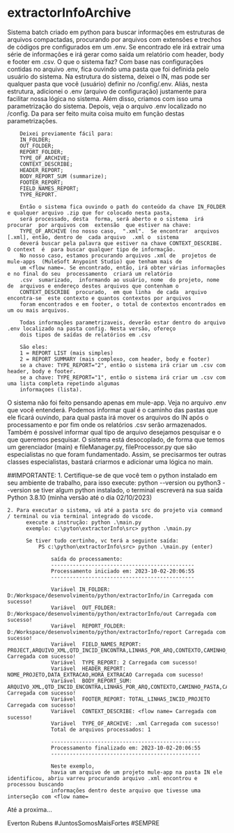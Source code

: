 # extractorInfoArchive
Sistema batch criado em python para buscar informações em estruturas de arquivos compactadas, procurando por arquivos com extensões e trechos de códigos pre configurados em um .env. Se encontrado ele irá extrair uma série de informações e irá gerar como saída um relatório com header, body e footer em .csv.
O que o sistema faz?
  Com base nas configurações contidas no arquivo .env, fica ouvindo uma pasta que foi definida pelo usuário do sistema. Na estrutura do sistema, deixei o IN, mas pode ser qualquer  pasta que você (usuário) definir no /config/.env. Aliás, nesta estrutura, adicionei o .env (arquivo de configuração) justamente 
  para facilitar nossa lógica no sistema. Além disso, criamos com isso uma parametrização do sistema.
        Depois, veja o arquivo .env localizado no /config. Da para ser feito muita coisa muito em função destas parametrizações. 
        
        Deixei previamente fácil para:
        IN_FOLDER;
        OUT_FOLDER; 
        REPORT_FOLDER; 
        TYPE_OF_ARCHIVE;
        CONTEXT_DESCRIBE;
        HEADER_REPORT;
        BODY_REPORT_SUM (summarize);
        FOOTER_REPORT;
        FIELD_NAMES_REPORT;
        TYPE_REPORT.
        
        Então o sistema fica ouvindo o path do conteúdo da chave IN_FOLDER e qualquer arquivo .zip que for colocado nesta pasta, 
        será processado, desta  forma, será aberto e o sistema  irá  procurar  por arquivos com  extensão  que estiver na chave: 
        TYPE_OF_ARCHIVE (no nosso caso,  ".xml".  Se encontrar  arquivos [.xml], então, dentro de  cada arquivo  .xml o  sistema 
        deverá buscar pela palavra que estiver na chave CONTEXT_DESCRIBE. O context  é  para buscar qualquer tipo de informação.
        No nosso caso, estamos procurando arquivos .xml de  projetos de mule-apps  (MuleSoft Anypoint Studio) que tenham mais de 
        um <flow name=. Se encontrado, então, irá obter várias informações e no final do seu  processamento  criará um relatório 
        .csv  sumarizado,  informando ao usuário, nome  do projeto, nome de  arquivos e endereço destes arquivos que contenham o 
        CONTEXT_DESCRIBE  procurado,  em que linha  de cada  arquivo encontra-se  este contexto e quantos contextos por arquivos 
        foram encontrados e em footer, o total de contextos encontrados em um ou mais arquivos.

        Todas informações parametrizaveis, deverão estar dentro do arquivo .env localizado na pasta config. Nesta versão, ofereço 
        dois tipos de saídas de relatórios em .csv
        
        São eles:
        1 = REPORT LIST (mais simples)
        2 = REPORT SUMMARY (mais complexo, com header, body e footer)
        se a chave: TYPE_REPORT="2", então o sistema irá criar um .csv com header, body e footer.
        se a chave: TYPE_REPORT="1", então o sistema irá criar um .csv com uma lista completa repetindo algumas
        informaçoes (lista).

O sistema não foi feito pensando apenas em mule-app. Veja no arquivo .env que você entenderá. Podemos informar qual é o caminho das pastas que ele ficará ouvindo, para qual pasta irá  mover  os arquivos do IN após o processamento e por fim onde os relatórios .csv serão armazenados. Também é possivel informar qual tipo de arquivo desejamos pesquisar e o que queremos pesquisar. O sistema está desocoplado, de forma que temos um gerenciador (main) e fileManager.py, fileProcessor.py que são especialistas no que  foram fundamentado.  Assim, se precisarmos ter  outras classes especialistas,  bastará criarmos e adicionar uma lógica no main.

##IMPORTANTE:
    1. Certifique-se de que você tem o python instalado em seu ambiente de trabalho, para isso execute:
          python --version  ou python3 --version
          se tiver algum python instalado, o terminal escreverá na sua saída
          Python 3.8.10 (minha versão até o dia 02/10/2023)

    2. Para executar o sistema, vá até a pasta src do projeto via command / terminal ou via terminal integrado do vscode.
          execute a instrução: python .\main.py
          exemplo: c:\pyton\extractorInfo\src> python .\main.py

          Se tiver tudo certinho, vc terá a seguinte saída:
              PS c:\python\extractorInfo\src> python .\main.py (enter)
                  
                  saída do processamento:
                  ----------------------------------------------
                  Processamento iniciado em: 2023-10-02-20:06:55 
                  ----------------------------------------------

                  Variável IN_FOLDER: D:/Workspace/desenvolvimento/python/extractorInfo/in Carregada com sucesso!
                  Variável  OUT_FOLDER: D:/Workspace/desenvolvimento/python/extractorInfo/out Carregada com sucesso!
                  Variável  REPORT_FOLDER: D:/Workspace/desenvolvimento/python/extractorInfo/report Carregada com sucesso!
                  Variável  FIELD_NAMES_REPORT: PROJECT,ARQUIVO_XML,QTD_INCID_ENCONTRA,LINHAS_POR_ARQ,CONTEXTO,CAMINHO_PASTA,CAMINHO_ARQUIVO Carregada com sucesso!
                  Variável  TYPE_REPORT: 2 Carregada com sucesso!
                  Variável  HEADER_REPORT: NOME_PROJETO,DATA_EXTRACAO,HORA_EXTRACAO Carregada com sucesso!
                  Variável  BODY_REPORT_SUM: ARQUIVO_XML,QTD_INCID_ENCONTRA,LINHAS_POR_ARQ,CONTEXTO,CAMINHO_PASTA,CAMINHO_ARQUIVO Carregada com sucesso!
                  Variável  FOOTER_REPORT: TOTAL_LINHAS_INCID_PROJETO Carregada com sucesso!
                  Variável  CONTEXT_DESCRIBE: <flow name= Carregada com sucesso!
                  Variável  TYPE_OF_ARCHIVE: .xml Carregada com sucesso!
                  Total de arquivos processados: 1 

                  ------------------------------------------------
                  Processamento finalizado em: 2023-10-02-20:06:55 
                  ------------------------------------------------

                  Neste exemplo, 
                  havia um arquivo de um projeto mule-app na pasta IN ele identificou, abriu varreu procurando arquivo .xml encontrou e processou buscando 
                  informações dentro deste arquivo que tivesse uma interseção com <flow name=

Até a proxima...

Everton Rubens
#JuntosSomosMaisFortes
#SEMPRE
